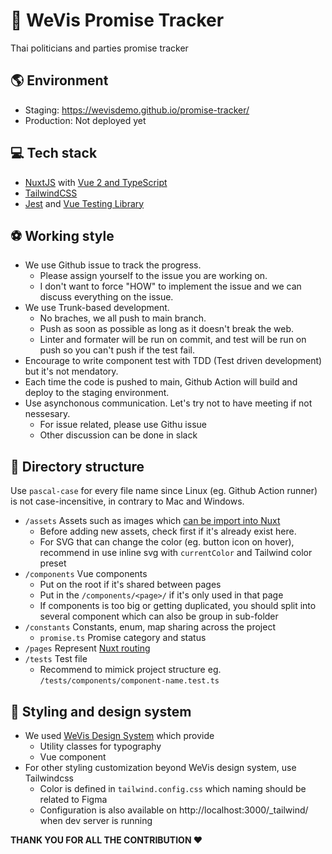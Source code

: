 # 🤞 WeVis Promise Tracker

Thai politicians and parties promise tracker

## 🌎 Environment

- Staging: https://wevisdemo.github.io/promise-tracker/
- Production: Not deployed yet

## 💻 Tech stack

- [NuxtJS](https://nuxtjs.org/) with [Vue 2 and TypeScript](https://v2.vuejs.org/v2/guide/typescript.html#Basic-Usage)
- [TailwindCSS](https://tailwindcss.com/)
- [Jest](https://jestjs.io/) and [Vue Testing Library](https://testing-library.com/docs/vue-testing-library/intro/)

## ⚽ Working style

- We use Github issue to track the progress.
  - Please assign yourself to the issue you are working on.
  - I don't want to force "HOW" to implement the issue and we can discuss everything on the issue.
- We use Trunk-based development.
  - No braches, we all push to main branch.
  - Push as soon as possible as long as it doesn't break the web.
  - Linter and formater will be run on commit, and test will be run on push so you can't push if the test fail.
- Encourage to write component test with TDD (Test driven development) but it's not mendatory.
- Each time the code is pushed to main, Github Action will build and deploy to the staging environment.
- Use asynchonous communication. Let's try not to have meeting if not nessesary.
  - For issue related, please use Githu issue
  - Other discussion can be done in slack

## 📂 Directory structure

Use `pascal-case` for every file name since Linux (eg. Github Action runner) is not case-incensitive, in contrary to Mac and Windows.

- `/assets` Assets such as images which [can be import into Nuxt](https://nuxtjs.org/docs/directory-structure/assets/)
  - Before adding new assets, check first if it's already exist here.
  - For SVG that can change the color (eg. button icon on hover), recommend in use inline svg with `currentColor` and Tailwind color preset
- `/components` Vue components
  - Put on the root if it's shared between pages
  - Put in the `/components/<page>/` if it's only used in that page
  - If components is too big or getting duplicated, you should split into several component which can also be group in sub-folder
- `/constants` Constants, enum, map sharing across the project
  - `promise.ts` Promise category and status
- `/pages` Represent [Nuxt routing](https://nuxtjs.org/docs/directory-structure/pages)
- `/tests` Test file
  - Recommend to mimick project structure eg. `/tests/components/component-name.test.ts`

## 💅 Styling and design system

- We used [WeVis Design System](https://wevisdemo.github.io/design-systems/) which provide
  - Utility classes for typography
  - Vue component
- For other styling customization beyond WeVis design system, use Tailwindcss
  - Color is defined in `tailwind.config.css` which naming should be related to Figma
  - Configuration is also available on http://localhost:3000/\_tailwind/ when dev server is running

**THANK YOU FOR ALL THE CONTRIBUTION ❤️**
